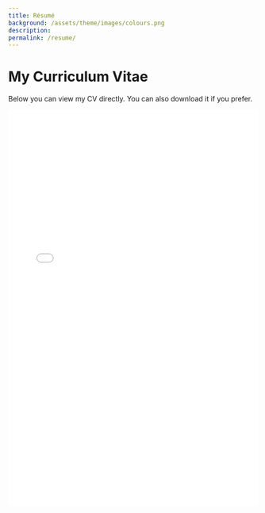 ```yaml
---
title: Résumé
background: /assets/theme/images/colours.png
description: 
permalink: /resume/
---
```


# My Curriculum Vitae

Below you can view my CV directly. You can also download it if you prefer.

<iframe src="/pages/docs/FabianSalgadoRoa_CV.pdf" width="100%" height="800px" style="border: none;">
  This browser does not support PDFs. Please download the PDF to view it:
  <a href="/pages/docs/FabianSalgadoRoa_CV.pdf">Download CV</a>.
</iframe>



 
